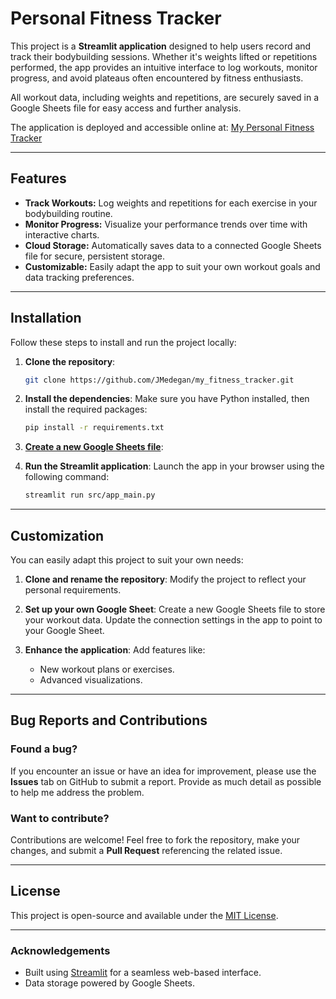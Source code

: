 
# Personal Fitness Tracker

This project is a **Streamlit application** designed to help users record and track their bodybuilding sessions. Whether it's weights lifted or repetitions performed, the app provides an intuitive interface to log workouts, monitor progress, and avoid plateaus often encountered by fitness enthusiasts. 

All workout data, including weights and repetitions, are securely saved in a Google Sheets file for easy access and further analysis.

The application is deployed and accessible online at: [My Personal Fitness Tracker](https://my-personal-fitnesstracker.streamlit.app)

---

## Features
- **Track Workouts:** Log weights and repetitions for each exercise in your bodybuilding routine.
- **Monitor Progress:** Visualize your performance trends over time with interactive charts.
- **Cloud Storage:** Automatically saves data to a connected Google Sheets file for secure, persistent storage.
- **Customizable:** Easily adapt the app to suit your own workout goals and data tracking preferences.

---

## Installation

Follow these steps to install and run the project locally:

1. **Clone the repository**:
   ```bash
   git clone https://github.com/JMedegan/my_fitness_tracker.git
   ```

2. **Install the dependencies**:
   Make sure you have Python installed, then install the required packages:
   ```bash
   pip install -r requirements.txt
   ```

3. **[Create a new Google Sheets file](https://github.com/streamlit/gsheets-connection)**:

4. **Run the Streamlit application**:
   Launch the app in your browser using the following command:
   ```bash
   streamlit run src/app_main.py
   ```

---

## Customization

You can easily adapt this project to suit your own needs:

1. **Clone and rename the repository**:
   Modify the project to reflect your personal requirements.

2. **Set up your own Google Sheet**:
   Create a new Google Sheets file to store your workout data. Update the connection settings in the app to point to your Google Sheet.

3. **Enhance the application**:
   Add features like:
   - New workout plans or exercises.
   - Advanced visualizations.

---

## Bug Reports and Contributions

### Found a bug?
If you encounter an issue or have an idea for improvement, please use the **Issues** tab on GitHub to submit a report. Provide as much detail as possible to help me address the problem.

### Want to contribute?
Contributions are welcome! Feel free to fork the repository, make your changes, and submit a **Pull Request** referencing the related issue.

---

## License
This project is open-source and available under the [MIT License](LICENSE).

---

### Acknowledgements
- Built using [Streamlit](https://streamlit.io/) for a seamless web-based interface.
- Data storage powered by Google Sheets.
